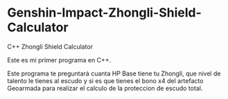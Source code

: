 # Genshin-Impact-Zhongli-Shield-Calculator
C++ Zhongli Shield Calculator

Este es mi primer programa en C++.

Este programa te preguntará cuanta HP Base tiene tu Zhongli, que nivel de talento le tienes al escudo y si es que tienes el bono x4 del artefacto Geoarmada para realizar el calculo de la proteccion de escudo total.
